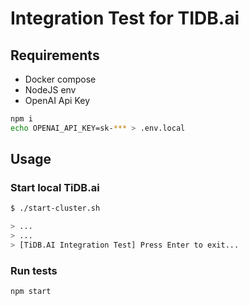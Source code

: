 # Integration Test for TIDB.ai

## Requirements

- Docker compose
- NodeJS env
- OpenAI Api Key

```bash
npm i
echo OPENAI_API_KEY=sk-*** > .env.local
```

## Usage

### Start local TiDB.ai

```bash
$ ./start-cluster.sh

> ...
> ...
> [TiDB.AI Integration Test] Press Enter to exit...
```

### Run tests

```bash
npm start
```
